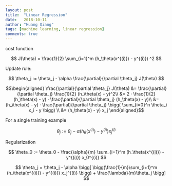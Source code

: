 ```yaml
---
layout: post
title:  "Linear Regression"
date:   2018-10-11
author: "Huang Qiang"
tags: [machine learning, linear regression]
comments: true
---
```


cost function

$$
J(\theta) = \frac{1}{2} \sum_{i=1}^m (h_\theta(x^{(i)}) - y^{(i)}) ^2
$$

Update rule:

$$
\theta_j := \theta_j - \alpha \frac{\partial}{\partial \theta_j} J(\theta)
$$


$$\begin{aligned}
\frac{\partial}{\partial \theta_j}  J(\theta) &= \frac{\partial}{\partial \theta_j} \frac{1}{2} (h_\theta(x) - y)^2\\
      &= 2 · \frac{1}{2} (h_\theta(x) - y) · \frac{\partial}{\partial \theta_j} (h_\theta(x) - y)\\
      &= (h_\theta(x) - y) · \frac{\partial}{\partial \theta_j} \bigg( \sum_{i=0}^n \theta_i x_i - y \bigg) \\ 
      &= (h_\theta(x) - y) x_j
\end{aligned}$$

For a single training example

$$
\theta_j := \theta_j - \alpha(h_\theta(x^{(i)}) - y^{(i)}) x_j^{(i)}
$$


Regularization

$$
\theta_0 := \theta_0 - \frac{\alpha}{m} \sum_{i=1}^m (h_\theta(x^{(i)}) - y^{(i)}) x_0^{(i)}
$$

$$
\theta_j = \theta_j - \alpha \bigg[ \bigg(\frac{1}{m}\sum_{i+1}^m (h_\theta(x^{(i)}) - y^{(i)}) x_j^{(i)} \bigg) + \frac{\lambda}{m}\theta_j \bigg]
$$